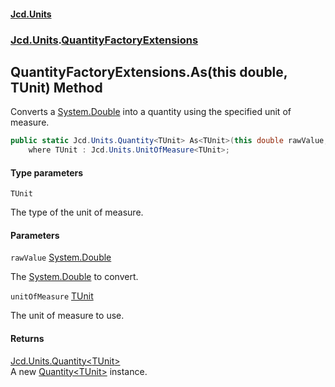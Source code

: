 #### [Jcd.Units](index.md 'index')
### [Jcd.Units](Jcd.Units.md 'Jcd.Units').[QuantityFactoryExtensions](Jcd.Units.QuantityFactoryExtensions.md 'Jcd.Units.QuantityFactoryExtensions')

## QuantityFactoryExtensions.As<TUnit>(this double, TUnit) Method

Converts a [System.Double](https://docs.microsoft.com/en-us/dotnet/api/System.Double 'System.Double') into a quantity using the specified unit of measure.

```csharp
public static Jcd.Units.Quantity<TUnit> As<TUnit>(this double rawValue, TUnit unitOfMeasure)
    where TUnit : Jcd.Units.UnitOfMeasure<TUnit>;
```
#### Type parameters

<a name='Jcd.Units.QuantityFactoryExtensions.As_TUnit_(thisdouble,TUnit).TUnit'></a>

`TUnit`

The type of the unit of measure.
#### Parameters

<a name='Jcd.Units.QuantityFactoryExtensions.As_TUnit_(thisdouble,TUnit).rawValue'></a>

`rawValue` [System.Double](https://docs.microsoft.com/en-us/dotnet/api/System.Double 'System.Double')

The [System.Double](https://docs.microsoft.com/en-us/dotnet/api/System.Double 'System.Double') to convert.

<a name='Jcd.Units.QuantityFactoryExtensions.As_TUnit_(thisdouble,TUnit).unitOfMeasure'></a>

`unitOfMeasure` [TUnit](Jcd.Units.QuantityFactoryExtensions.As_TUnit_(thisdouble,TUnit).md#Jcd.Units.QuantityFactoryExtensions.As_TUnit_(thisdouble,TUnit).TUnit 'Jcd.Units.QuantityFactoryExtensions.As<TUnit>(this double, TUnit).TUnit')

The unit of measure to use.

#### Returns
[Jcd.Units.Quantity&lt;](Jcd.Units.Quantity_TUnit_.md 'Jcd.Units.Quantity<TUnit>')[TUnit](Jcd.Units.QuantityFactoryExtensions.As_TUnit_(thisdouble,TUnit).md#Jcd.Units.QuantityFactoryExtensions.As_TUnit_(thisdouble,TUnit).TUnit 'Jcd.Units.QuantityFactoryExtensions.As<TUnit>(this double, TUnit).TUnit')[&gt;](Jcd.Units.Quantity_TUnit_.md 'Jcd.Units.Quantity<TUnit>')  
A new [Quantity&lt;TUnit&gt;](Jcd.Units.Quantity_TUnit_.md 'Jcd.Units.Quantity<TUnit>') instance.